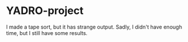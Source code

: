 # YADRO-project
I made a tape sort, but it has strange output. Sadly, I didn't have enough time, but I still have some results.
